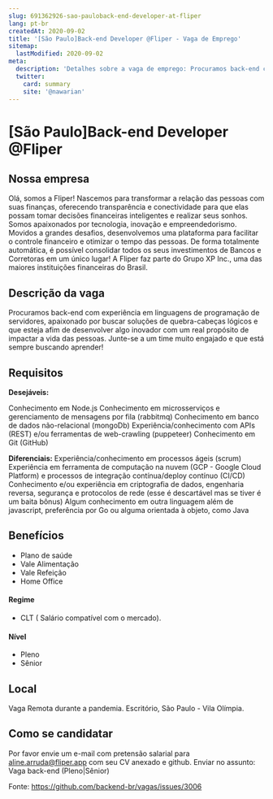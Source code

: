 ```yaml
---
slug: 691362926-sao-pauloback-end-developer-at-fliper
lang: pt-br
createdAt: 2020-09-02
title: '[São Paulo]Back-end Developer @Fliper - Vaga de Emprego'
sitemap:
  lastModified: 2020-09-02
meta:
  description: 'Detalhes sobre a vaga de emprego: Procuramos back-end com experiência em linguagens de programação de servidores, apaixonado por buscar soluções de quebra-cabeças lógicos e que esteja afim de desenvolver algo inovador com um real propósito de impactar a vida das pessoas. Junte-se a um time muito engajado e que está sempre buscando aprender!'
  twitter:
    card: summary
    site: '@nawarian'
---
```


# [São Paulo]Back-end Developer @Fliper

## Nossa empresa

Olá, somos a Fliper! Nascemos para transformar a relação das pessoas com suas finanças, oferecendo transparência e conectividade para que elas possam tomar decisões financeiras inteligentes e realizar seus sonhos.
Somos apaixonados por tecnologia, inovação e empreendedorismo. Movidos a grandes desafios, desenvolvemos uma plataforma para facilitar o controle financeiro e otimizar o tempo das pessoas. De forma totalmente automática, é possível consolidar todos os seus investimentos de Bancos e Corretoras em um único lugar!
A Fliper faz parte do Grupo XP Inc., uma das maiores instituições financeiras do Brasil.

## Descrição da vaga

Procuramos back-end com experiência em linguagens de programação de servidores, apaixonado por buscar soluções de quebra-cabeças lógicos e que esteja afim de desenvolver algo inovador com um real propósito de impactar a vida das pessoas. Junte-se a um time muito engajado e que está sempre buscando aprender!

## Requisitos

**Desejáveis:**

Conhecimento em Node.js
Conhecimento em microsserviços e gerenciamento de mensagens por fila (rabbitmq)
Conhecimento em banco de dados não-relacional (mongoDb)
Experiência/conhecimento com APIs (REST) e/ou ferramentas de web-crawling (puppeteer)
Conhecimento em Git (GitHub)

**Diferenciais:** 
Experiência/conhecimento em processos ágeis (scrum)
Experiência em ferramenta de computação na nuvem (GCP - Google Cloud Platform) e processos de integração contínua/deploy contínuo (CI/CD)
Conhecimento e/ou experiência em criptografia de dados, engenharia reversa, segurança e protocolos de rede (esse é descartável mas se tiver é um baita bônus)
Algum conhecimento em outra linguagem além de javascript, preferência por Go ou alguma orientada à objeto, como Java

## Benefícios

- Plano de saúde
- Vale Alimentação
- Vale Refeição
- Home Office 

#### Regime

- CLT ( Salário compatível com o mercado). 

#### Nível

- Pleno
- Sênior

## Local

Vaga Remota durante a pandemia. Escritório, São Paulo - Vila Olímpia. 

## Como se candidatar

Por favor envie um e-mail com pretensão salarial para aline.arruda@fliper.app com seu CV anexado e github.
Enviar no assunto: Vaga back-end (Pleno|Sênior)



Fonte: https://github.com/backend-br/vagas/issues/3006